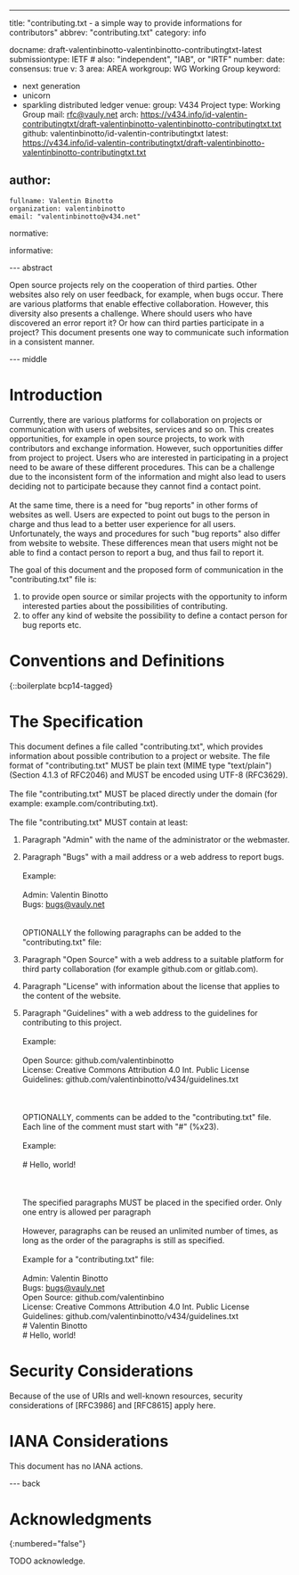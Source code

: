 ---
title: "contributing.txt -  a simple way to provide informations for contributors"
abbrev: "contributing.txt"
category: info

docname: draft-valentinbinotto-valentinbinotto-contributingtxt-latest
submissiontype: IETF  # also: "independent", "IAB", or "IRTF"
number:
date:
consensus: true
v: 3
area: AREA
workgroup: WG Working Group
keyword:
 - next generation
 - unicorn
 - sparkling distributed ledger
venue:
  group: V434 Project
  type: Working Group
  mail: rfc@vauly.net
  arch: https://v434.info/id-valentin-contributingtxt/draft-valentinbinotto-valentinbinotto-contributingtxt.txt
  github: valentinbinotto/id-valentin-contributingtxt
  latest: https://v434.info/id-valentin-contributingtxt/draft-valentinbinotto-valentinbinotto-contributingtxt.txt

author:
 -
    fullname: Valentin Binotto
    organization: valentinbinotto
    email: "valentinbinotto@v434.net"

normative:

informative:


--- abstract

Open source projects rely on the cooperation of third parties.  Other websites also rely on user feedback, for example, when bugs occur. There are various platforms that enable effective collaboration. However, this diversity also presents a challenge. Where should users who have discovered an error report it? Or how can third parties participate in a project? This document presents one way to communicate such information in a consistent manner.

--- middle

# Introduction
Currently, there are various platforms for collaboration on projects or communication with users of websites, services and so on. This creates opportunities, for example in open source projects, to work with contributors and exchange information. However, such opportunities differ from project to project. Users who are interested in participating in a project need to be aware of these different procedures. This can be a challenge due to the inconsistent form of the information and might also lead to users deciding not to participate because they cannot find a contact point. <br><br>At the same time, there is a need for "bug reports" in other forms of websites as well. Users are expected to point out bugs to the person in charge and thus lead to a better user experience for all users. Unfortunately, the ways and procedures for such "bug reports" also differ from website to website. These differences mean that users might not be able to find a contact person to report a bug, and thus fail to report it.

The goal of this document and the proposed form of communication in the "contributing.txt" file is:

1. to provide open source or similar projects with the opportunity to inform interested parties about the possibilities of contributing.
2. to offer any kind of website the possibility to define a contact person for bug reports etc.



# Conventions and Definitions

{::boilerplate bcp14-tagged}


# The Specification
This document defines a file called "contributing.txt", which provides information about possible contribution to a project or website.  The file format of "contributing.txt" MUST be plain text (MIME type "text/plain") (Section 4.1.3 of RFC2046) and MUST be encoded using UTF-8 (RFC3629).<br><br>The file "contributing.txt" MUST be placed directly under the domain (for example: example.com/contributing.txt).<br><br>The file "contributing.txt" MUST contain at least:

1. Paragraph "Admin" with the name of the administrator or the webmaster.
2. Paragraph "Bugs" with a mail address or a web address to report bugs.<br><br>Example:<br><br>Admin: Valentin Binotto<br>Bugs: bugs@vauly.net<br><br><br>
OPTIONALLY the following paragraphs can be added to the "contributing.txt" file:

3. Paragraph "Open Source" with a web address to a suitable platform for third party collaboration (for example github.com or gitlab.com).
4. Paragraph "License" with information about the license that applies to the content of the website.
5. Paragraph "Guidelines" with a web address to the guidelines for contributing to this project.<br><br>Example:<br><br>Open Source: github.com/valentinbinotto<br>License: Creative Commons Attribution 4.0 Int. Public License<br>Guidelines: github.com/valentinbinotto/v434/guidelines.txt<br><br><br><br>OPTIONALLY, comments can be added to the "contributing.txt" file. Each line of the comment must start with "#" (%x23).<br><br>Example: <br><br># Hello, world!<br><br><br><br>The specified paragraphs MUST be placed in the specified order. Only one entry is allowed per paragraph<br><br>However, paragraphs can be reused an unlimited number of times, as long as the order of the paragraphs is still as specified.<br><br>Example for a "contributing.txt" file:<br><br>Admin: Valentin Binotto<br>Bugs: bugs@vauly.net<br>Open Source: github.com/valentinbino<br>License: Creative Commons Attribution 4.0 Int. Public License<br>Guidelines: github.com/valentinbinotto/v434/guidelines.txt<br># Valentin Binotto<br># Hello, world!


# Security Considerations

Because of the use of URIs and well-known resources, security considerations of [RFC3986] and [RFC8615] apply here.

# IANA Considerations

This document has no IANA actions.


--- back

# Acknowledgments
{:numbered="false"}

TODO acknowledge.
